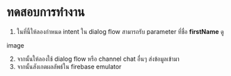 
# ทดสอบการทำงาน

1. ในที่นี้ให้ลองกำหนด intent ใน dialog flow สามารถรับ parameter ที่ชื่อ **firstName** ดู 

image

2. จากนั้นให้ลองใช้ dialog flow หรือ channel chat อื่นๆ ส่งข้อมูลเข้ามา
3. จากนั้นสังเกตผลลัพธ์ใน firebase emulator